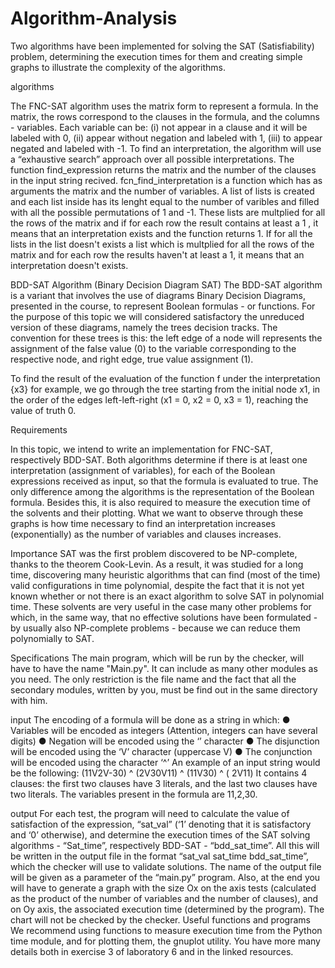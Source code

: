 # Algorithm-Analysis
Two algorithms have been implemented for solving the SAT (Satisfiability) problem, determining the execution times for them and creating simple graphs to illustrate the complexity of the algorithms.

algorithms

The FNC-SAT algorithm uses the matrix form to represent a formula. In the matrix, the rows correspond to the clauses in the formula, and the columns - variables. Each variable can be: (i) not appear in a clause and it will be labeled with 0, (ii) appear without negation and labeled with 1, (iii) to appear negated and labeled with -1. To find an interpretation, the algorithm will use a “exhaustive search” approach over all possible interpretations.
The function find_expression returns the matrix and the number of the clauses in the input string recived.
fcn_find_interpretation is a function which has as arguments the matrix and the number of variables. A list of lists is created and each list inside has its lenght equal to the number of varibles and filled with all the possible permutations of 1 and -1. These lists are multplied for all the rows of the matrix and if for each row the result contains at least a 1 , it means that an interpretation exists and the function returns 1. If for all the lists in the list doesn't exists a list which is multplied for all the rows of the matrix and for each row the results haven't at least a 1, it means that an interpretation doesn't exists.

BDD-SAT Algorithm (Binary Decision Diagram SAT) The BDD-SAT algorithm is a variant that involves the use of diagrams Binary Decision Diagrams, presented in the course, to represent Boolean formulas - or functions. For the purpose of this topic we will considered satisfactory the unreduced version of these diagrams, namely the trees decision tracks. The convention for these trees is this: the left edge of a node will represents the assignment of the false value (0) to the variable corresponding to the respective node, and right edge, true value assignment (1).

To find the result of the evaluation of the function f under the interpretation {x3} for example, we go through the tree starting from the initial node x1, in the order of the edges left-left-right (x1 = 0, x2 = 0, x3 = 1), reaching the value of truth 0.

Requirements

In this topic, we intend to write an implementation for FNC-SAT, respectively BDD-SAT. Both algorithms determine if there is at least one interpretation (assignment of variables), for each of the Boolean expressions received as input, so that the formula is evaluated to true. The only difference among the algorithms is the representation of the Boolean formula. Besides this, it is also required to measure the execution time of the solvents and their plotting. What we want to observe through these graphs is how time necessary to find an interpretation increases (exponentially) as the number of variables and clauses increases.

Importance SAT was the first problem discovered to be NP-complete, thanks to the theorem Cook-Levin. As a result, it was studied for a long time, discovering many heuristic algorithms that can find (most of the time) valid configurations in time polynomial, despite the fact that it is not yet known whether or not there is an exact algorithm to solve SAT in polynomial time. These solvents are very useful in the case many other problems for which, in the same way, that no effective solutions have been formulated - by usually also NP-complete problems - because we can reduce them polynomially to SAT.

Specifications The main program, which will be run by the checker, will have to have the name "Main.py". It can include as many other modules as you need. The only restriction is the file name and the fact that all the secondary modules, written by you, must be find out in the same directory with him.

input The encoding of a formula will be done as a string in which: ● Variables will be encoded as integers (Attention, integers can have several digits) ● Negation will be encoded using the ‘’ character ● The disjunction will be encoded using the ‘V’ character (uppercase V) ● The conjunction will be encoded using the character ‘^’ An example of an input string would be the following: (11V2V-30) ^ (2V30V11) ^ (11V30) ^ ( 2V11) It contains 4 clauses: the first two clauses have 3 literals, and the last two clauses have two literals. The variables present in the formula are 11,2,30.

output For each test, the program will need to calculate the value of satisfaction of the expression, “sat_val” (‘1’ denoting that it is satisfactory and ‘0’ otherwise), and determine the execution times of the SAT solving algorithms - “Sat_time”, respectively BDD-SAT - “bdd_sat_time”. All this will be written in the output file in the format “sat_val sat_time bdd_sat_time”, which the checker will use to validate solutions. The name of the output file will be given as a parameter of the “main.py” program. Also, at the end you will have to generate a graph with the size Ox on the axis tests (calculated as the product of the number of variables and the number of clauses), and on Oy axis, the associated execution time (determined by the program). The chart will not be checked by the checker. Useful functions and programs We recommend using functions to measure execution time from the Python time module, and for plotting them, the gnuplot utility. You have more many details both in exercise 3 of laboratory 6 and in the linked resources. 






